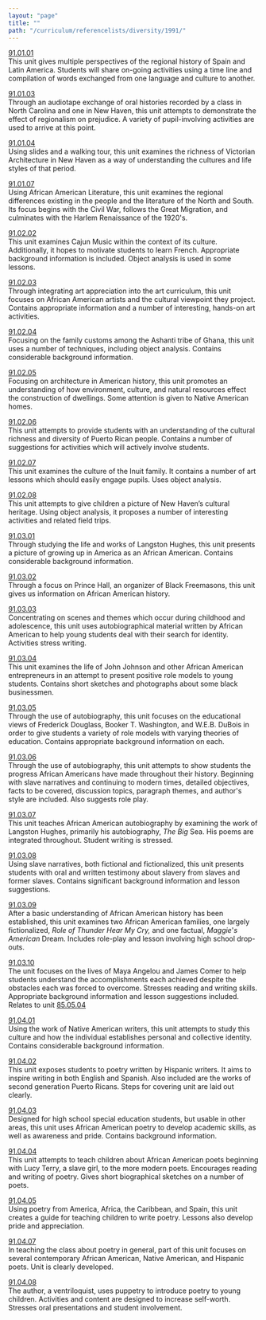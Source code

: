 ```yaml
---
layout: "page"
title: ""
path: "/curriculum/referencelists/diversity/1991/"
---
```

<main><a href="/curriculum/guides/1991/1/91.01.01.x.html">91.01.01</a> <br/> This unit gives multiple perspectives of the regional history of Spain and Latin America. Students will share on-going activities using a time line and compilation of words exchanged from one language and culture to another. <p> <a href="/curriculum/guides/1991/1/91.01.03.x.html">91.01.03</a> <br/> Through an audiotape exchange of oral histories recorded by a class in North Carolina and one in New Haven, this unit attempts to demonstrate the effect of regionalism on prejudice. A variety of pupil-involving activities are used to arrive at this point. </p><p> <a href="/curriculum/guides/1991/1/91.01.04.x.html">91.01.04</a> <br/> Using slides and a walking tour, this unit examines the richness of Victorian Architecture in New Haven as a way of understanding the cultures and life styles of that period. </p><p> <a href="/curriculum/guides/1991/1/91.01.07.x.html">91.01.07</a> <br/> Using African American Literature, this unit examines the regional differences existing in the people and the literature of the North and South. Its focus begins with the Civil War, follows the Great Migration, and culminates with the Harlem Renaissance of the 1920's. </p><p> <a href="/curriculum/guides/1991/2/91.02.02.x.html">91.02.02</a> <br/> This unit examines Cajun Music within the context of its culture. Additionally, it hopes to motivate students to learn French. Appropriate background information is included. Object analysis is used in some lessons. </p><p> <a href="/curriculum/guides/1991/2/91.02.03.x.html">91.02.03</a> <br/> Through integrating art appreciation into the art curriculum, this unit focuses on African American artists and the cultural viewpoint they project. Contains appropriate information and a number of interesting, hands-on art activities. </p><p> <a href="/curriculum/guides/1991/2/91.02.04.x.html">91.02.04</a> <br/> Focusing on the family customs among the Ashanti tribe of Ghana, this unit uses a number of techniques, including object analysis. Contains considerable background information. </p><p> <a href="/curriculum/guides/1991/2/91.02.05.x.html">91.02.05</a> <br/> Focusing on architecture in American history, this unit promotes an understanding of how environment, culture, and natural resources effect the construction of dwellings. Some attention is given to Native American homes. </p><p> <a href="/curriculum/guides/1991/2/91.02.06.x.html">91.02.06</a> <br/> This unit attempts to provide students with an understanding of the cultural richness and diversity of Puerto Rican people. Contains a number of suggestions for activities which will actively involve students. </p><p> <a href="/curriculum/guides/1991/2/91.02.07.x.html">91.02.07</a> <br/> This unit examines the culture of the Inuit family. It contains a number of art lessons which should easily engage pupils. Uses object analysis. </p><p> <a href="/curriculum/guides/1991/2/91.02.08.x.html">91.02.08</a> <br/> This unit attempts to give children a picture of New Haven’s cultural heritage. Using object analysis, it proposes a number of interesting activities and related field trips. </p><p> <a href="/curriculum/guides/1991/3/91.03.01.x.html">91.03.01</a> <br/> Through studying the life and works of Langston Hughes, this unit presents a picture of growing up in America as an African American. Contains considerable background information. </p><p> <a href="/curriculum/guides/1991/3/91.03.02.x.html">91.03.02</a> <br/> Through a focus on Prince Hall, an organizer of Black Freemasons, this unit gives us information on African American history. </p><p> <a href="/curriculum/guides/1991/3/91.03.03.x.html">91.03.03</a> <br/> Concentrating on scenes and themes which occur during childhood and adolescence, this unit uses autobiographical material written by African American to help young students deal with their search for identity. Activities stress writing. </p><p> <a href="/curriculum/guides/1991/3/91.03.04.x.html">91.03.04</a> <br/> This unit examines the life of John Johnson and other African American entrepreneurs in an attempt to present positive role models to young students. Contains short sketches and photographs about some black businessmen. </p><p> <a href="/curriculum/guides/1991/3/91.03.05.x.html">91.03.05</a> <br/> Through the use of autobiography, this unit focuses on the educational views of Frederick Douglass, Booker T. Washington, and W.E.B. DuBois in order to give students a variety of role models with varying theories of education. Contains appropriate background information on each. </p><p> <a href="/curriculum/guides/1991/3/91.03.06.x.html">91.03.06</a> <br/> Through the use of autobiography, this unit attempts to show students the progress African Americans have made throughout their history. Beginning with slave narratives and continuing to modern times, detailed objectives, facts to be covered, discussion topics, paragraph themes, and author's style are included. Also suggests role play. </p><p> <a href="/curriculum/guides/1991/3/91.03.07.x.html">91.03.07</a> <br/> This unit teaches African American autobiography by examining the work of Langston Hughes, primarily his autobiography, <i>The</i> <i>Big</i> Sea. His poems are integrated throughout. Student writing is stressed. </p><p> <a href="/curriculum/guides/1991/3/91.03.08.x.html">91.03.08</a> <br/> Using slave narratives, both fictional and fictionalized, this unit presents students with oral and written testimony about slavery from slaves and former slaves. Contains significant background information and lesson suggestions. </p><p> <a href="/curriculum/guides/1991/3/91.03.09.x.html">91.03.09</a> <br/> After a basic understanding of African American history has been established, this unit examines two African American families, one largely fictionalized, <i>Role</i> <i>of</i> <i>Thunder</i> <i>Hear</i> <i>My</i> <i>Cry,</i> and one factual, <i>Maggie</i>'<i>s</i> <i>American</i> Dream. Includes role-play and lesson involving high school drop-outs. </p><p> <a href="/curriculum/guides/1991/3/91.03.10.x.html">91.03.10</a> <br/> The unit focuses on the lives of Maya Angelou and James Comer to help students understand the accomplishments each achieved despite the obstacles each was forced to overcome. Stresses reading and writing skills. Appropriate background information and lesson suggestions included. Relates to unit <a href="/curriculum/guides/1985/5/85.05.04.x.html">85.05.04</a> </p><p> <a href="/curriculum/guides/1991/4/91.04.01.x.html">91.04.01</a> <br/> Using the work of Native American writers, this unit attempts to study this culture and how the individual establishes personal and collective identity. Contains considerable background information. </p><p> <a href="/curriculum/guides/1991/4/91.04.02.x.html">91.04.02</a> <br/> This unit exposes students to poetry written by Hispanic writers. It aims to inspire writing in both English and Spanish. Also included are the works of second generation Puerto Ricans. Steps for covering unit are laid out clearly. </p><p> <a href="/curriculum/guides/1991/4/91.04.03.x.html">91.04.03</a> <br/> Designed for high school special education students, but usable in other areas, this unit uses African American poetry to develop academic skills, as well as awareness and pride. Contains background information. </p><p> <a href="/curriculum/guides/1991/4/91.04.04.x.html">91.04.04</a> <br/> This unit attempts to teach children about African American poets beginning with Lucy Terry, a slave girl, to the more modern poets. Encourages reading and writing of poetry. Gives short biographical sketches on a number of poets. </p><p> <a href="/curriculum/guides/1991/4/91.04.05.x.html">91.04.05</a> <br/> Using poetry from America, Africa, the Caribbean, and Spain, this unit creates a guide for teaching children to write poetry. Lessons also develop pride and appreciation. </p><p> <a href="/curriculum/guides/1991/4/91.04.07.x.html">91.04.07</a> <br/> In teaching the class about poetry in general, part of this unit focuses on several contemporary African American, Native American, and Hispanic poets. Unit is clearly developed. </p><p> <a href="/curriculum/guides/1991/4/91.04.08.x.html">91.04.08</a> <br/> The author, a ventriloquist, uses puppetry to introduce poetry to young children. Activities and content are designed to increase self-worth. Stresses oral presentations and student involvement. <br/> <br/>
</p></main>
